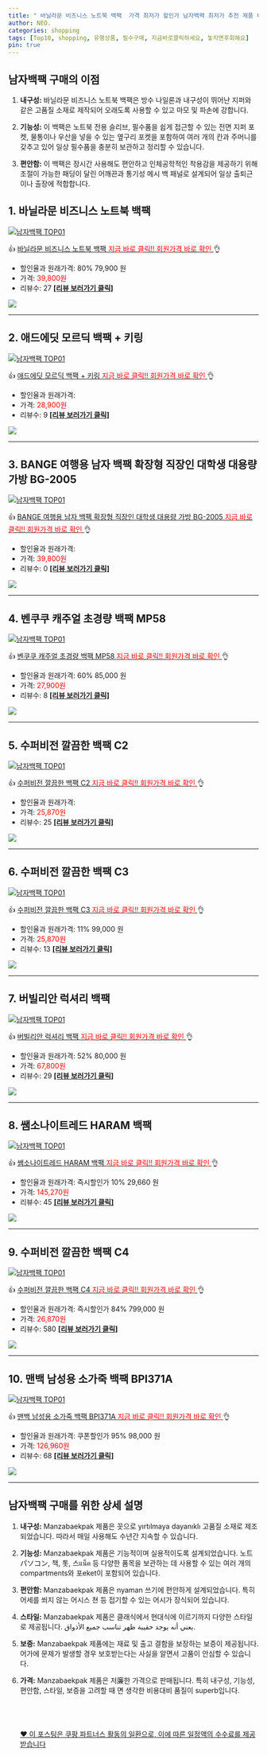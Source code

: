 ```yaml
---
title: " 바닐라문 비즈니스 노트북 백팩  가격 최저가 할인가 남자백팩 최저가 추천 제품 비교"
author: NEO.
categories: shopping
tags: [Top10, shopping, 유행상품, 필수구매, 지금바로클릭하세요, 놓치면후회해요]
pin: true
---
```

## 남자백팩 구매의 이점
1. **내구성:** 바닐라문 비즈니스 노트북 백팩은 방수 나일론과 내구성이 뛰어난 지퍼와 같은 고품질 소재로 제작되어 오래도록 사용할 수 있고 마모 및 파손에 강합니다.


2. **기능성:** 이 백팩은 노트북 전용 슬리브, 필수품을 쉽게 접근할 수 있는 전면 지퍼 포켓, 물통이나 우산을 넣을 수 있는 옆구리 포켓을 포함하여 여러 개의 칸과 주머니를 갖추고 있어 일상 필수품을 충분히 보관하고 정리할 수 있습니다.


3. **편안함:** 이 백팩은 장시간 사용해도 편안하고 인체공학적인 착용감을 제공하기 위해 조절이 가능한 패딩이 달린 어깨끈과 통기성 메시 백 패널로 설계되어 일상 출퇴근이나 출장에 적합합니다.

   

## 1.  바닐라문 비즈니스 노트북 백팩 

[![남자백팩 TOP01](https://thumbnail10.coupangcdn.com/thumbnails/remote/490x490ex/image/retail/images/3620093382794290-0ca4acb3-3835-48e4-ad79-d1233110d851.png)](https://link.coupang.com/re/AFFSDP?lptag=AF3617701&subid=GithubCoopas&pageKey=6669593463&traceid=V0-153&itemId=15032059830&vendorItemId=82254679097)


👍 [ 바닐라문 비즈니스 노트북 백팩  <font color=red> 지금 바로 클릭!! 회원가격 바로 확인 </font> ](https://link.coupang.com/re/AFFSDP?lptag=AF3617701&subid=GithubCoopas&pageKey=6669593463&traceid=V0-153&itemId=15032059830&vendorItemId=82254679097) 👌 


- 할인율과 원래가격: 80%  79,900   원
- 가격: <span style='color:red'>39,800원</span>
- 리뷰수: 27  [**[리뷰 보러가기 클릭]**](https://link.coupang.com/re/AFFSDP?lptag=AF3617701&subid=GithubCoopas&pageKey=6669593463&traceid=V0-153&itemId=15032059830&vendorItemId=82254679097)

[![](/discount_price.png)](https://link.coupang.com/re/AFFSDP?lptag=AF3617701&subid=GithubCoopas&pageKey=6669593463&traceid=V0-153&itemId=15032059830&vendorItemId=82254679097)

---


   

## 2.  애드에딧 모르딕 백팩 + 키링 

[![남자백팩 TOP01](https://thumbnail10.coupangcdn.com/thumbnails/remote/490x490ex/image/retail/images/13127573029058572-909fef71-ebc7-4234-9493-a70736ab27bf.jpg)](https://link.coupang.com/re/AFFSDP?lptag=AF3617701&subid=GithubCoopas&pageKey=5876810289&traceid=V0-153&itemId=10297413871&vendorItemId=70005414885)


👍 [ 애드에딧 모르딕 백팩 + 키링  <font color=red> 지금 바로 클릭!! 회원가격 바로 확인 </font> ](https://link.coupang.com/re/AFFSDP?lptag=AF3617701&subid=GithubCoopas&pageKey=5876810289&traceid=V0-153&itemId=10297413871&vendorItemId=70005414885) 👌 


- 할인율과 원래가격: 
- 가격: <span style='color:red'>28,900원</span>
- 리뷰수: 9  [**[리뷰 보러가기 클릭]**](https://link.coupang.com/re/AFFSDP?lptag=AF3617701&subid=GithubCoopas&pageKey=5876810289&traceid=V0-153&itemId=10297413871&vendorItemId=70005414885)

[![](/discount_price.png)](https://link.coupang.com/re/AFFSDP?lptag=AF3617701&subid=GithubCoopas&pageKey=5876810289&traceid=V0-153&itemId=10297413871&vendorItemId=70005414885)

---


   

## 3.  BANGE 여행용 남자 백팩 확장형 직장인 대학생 대용량 가방 BG-2005 

[![남자백팩 TOP01](https://thumbnail10.coupangcdn.com/thumbnails/remote/490x490ex/image/vendor_inventory/47f0/b8f5e71ff62578c32a9e74f833bbad4c1907dde2d7619c9b1624bbbbc691.jpg)](https://link.coupang.com/re/AFFSDP?lptag=AF3617701&subid=GithubCoopas&pageKey=7506896461&traceid=V0-153&itemId=19662149119&vendorItemId=86917254588)


👍 [ BANGE 여행용 남자 백팩 확장형 직장인 대학생 대용량 가방 BG-2005  <font color=red> 지금 바로 클릭!! 회원가격 바로 확인 </font> ](https://link.coupang.com/re/AFFSDP?lptag=AF3617701&subid=GithubCoopas&pageKey=7506896461&traceid=V0-153&itemId=19662149119&vendorItemId=86917254588) 👌 


- 할인율과 원래가격: 
- 가격: <span style='color:red'>39,800원</span>
- 리뷰수: 0  [**[리뷰 보러가기 클릭]**](https://link.coupang.com/re/AFFSDP?lptag=AF3617701&subid=GithubCoopas&pageKey=7506896461&traceid=V0-153&itemId=19662149119&vendorItemId=86917254588)

[![](/discount_price.png)](https://link.coupang.com/re/AFFSDP?lptag=AF3617701&subid=GithubCoopas&pageKey=7506896461&traceid=V0-153&itemId=19662149119&vendorItemId=86917254588)

---


   

## 4.  벤쿠쿠 캐주얼 초경량 백팩 MP58 

[![남자백팩 TOP01](https://thumbnail10.coupangcdn.com/thumbnails/remote/490x490ex/image/vendor_inventory/46c5/c0cb6db96f3ed14cf1ac7cb0d45f9e418423a09570a72284e821f879ff70.jpg)](https://link.coupang.com/re/AFFSDP?lptag=AF3617701&subid=GithubCoopas&pageKey=5580712472&traceid=V0-153&itemId=8917672333&vendorItemId=76204275269)


👍 [ 벤쿠쿠 캐주얼 초경량 백팩 MP58  <font color=red> 지금 바로 클릭!! 회원가격 바로 확인 </font> ](https://link.coupang.com/re/AFFSDP?lptag=AF3617701&subid=GithubCoopas&pageKey=5580712472&traceid=V0-153&itemId=8917672333&vendorItemId=76204275269) 👌 


- 할인율과 원래가격: 60%  85,000   원
- 가격: <span style='color:red'>27,900원</span>
- 리뷰수: 8  [**[리뷰 보러가기 클릭]**](https://link.coupang.com/re/AFFSDP?lptag=AF3617701&subid=GithubCoopas&pageKey=5580712472&traceid=V0-153&itemId=8917672333&vendorItemId=76204275269)

[![](/discount_price.png)](https://link.coupang.com/re/AFFSDP?lptag=AF3617701&subid=GithubCoopas&pageKey=5580712472&traceid=V0-153&itemId=8917672333&vendorItemId=76204275269)

---


   

## 5.  수퍼비전 깔끔한 백팩 C2 

[![남자백팩 TOP01](https://thumbnail7.coupangcdn.com/thumbnails/remote/490x490ex/image/vendor_inventory/ccf9/92de71c8a36a626dc645966155a94316c1619a4d1cd01c5a3e6789e0dfcc.jpg)](https://link.coupang.com/re/AFFSDP?lptag=AF3617701&subid=GithubCoopas&pageKey=7783381904&traceid=V0-153&itemId=21041013809&vendorItemId=88103764043)


👍 [ 수퍼비전 깔끔한 백팩 C2  <font color=red> 지금 바로 클릭!! 회원가격 바로 확인 </font> ](https://link.coupang.com/re/AFFSDP?lptag=AF3617701&subid=GithubCoopas&pageKey=7783381904&traceid=V0-153&itemId=21041013809&vendorItemId=88103764043) 👌 


- 할인율과 원래가격: 
- 가격: <span style='color:red'>25,870원</span>
- 리뷰수: 25  [**[리뷰 보러가기 클릭]**](https://link.coupang.com/re/AFFSDP?lptag=AF3617701&subid=GithubCoopas&pageKey=7783381904&traceid=V0-153&itemId=21041013809&vendorItemId=88103764043)

[![](/discount_price.png)](https://link.coupang.com/re/AFFSDP?lptag=AF3617701&subid=GithubCoopas&pageKey=7783381904&traceid=V0-153&itemId=21041013809&vendorItemId=88103764043)

---


   

## 6.  수퍼비전 깔끔한 백팩 C3 

[![남자백팩 TOP01](https://thumbnail9.coupangcdn.com/thumbnails/remote/490x490ex/image/vendor_inventory/143b/6dba1dbf8887e388db1b14156b472d8220c747106f114825ee073729f799.jpg)](https://link.coupang.com/re/AFFSDP?lptag=AF3617701&subid=GithubCoopas&pageKey=7783401097&traceid=V0-153&itemId=21041091919&vendorItemId=88103841098)


👍 [ 수퍼비전 깔끔한 백팩 C3  <font color=red> 지금 바로 클릭!! 회원가격 바로 확인 </font> ](https://link.coupang.com/re/AFFSDP?lptag=AF3617701&subid=GithubCoopas&pageKey=7783401097&traceid=V0-153&itemId=21041091919&vendorItemId=88103841098) 👌 


- 할인율과 원래가격: 11%  99,000   원
- 가격: <span style='color:red'>25,870원</span>
- 리뷰수: 13  [**[리뷰 보러가기 클릭]**](https://link.coupang.com/re/AFFSDP?lptag=AF3617701&subid=GithubCoopas&pageKey=7783401097&traceid=V0-153&itemId=21041091919&vendorItemId=88103841098)

[![](/discount_price.png)](https://link.coupang.com/re/AFFSDP?lptag=AF3617701&subid=GithubCoopas&pageKey=7783401097&traceid=V0-153&itemId=21041091919&vendorItemId=88103841098)

---


   

## 7.  버빌리안 럭셔리 백팩 

[![남자백팩 TOP01](https://thumbnail8.coupangcdn.com/thumbnails/remote/490x490ex/image/rs_quotation_api/vfmjcg8n/f2389ad520524b978a6c2049993cdf54.jpg)](https://link.coupang.com/re/AFFSDP?lptag=AF3617701&subid=GithubCoopas&pageKey=5320317768&traceid=V0-153&itemId=7736287848&vendorItemId=75026436509)


👍 [ 버빌리안 럭셔리 백팩  <font color=red> 지금 바로 클릭!! 회원가격 바로 확인 </font> ](https://link.coupang.com/re/AFFSDP?lptag=AF3617701&subid=GithubCoopas&pageKey=5320317768&traceid=V0-153&itemId=7736287848&vendorItemId=75026436509) 👌 


- 할인율과 원래가격: 52%  80,000   원
- 가격: <span style='color:red'>67,800원</span>
- 리뷰수: 29  [**[리뷰 보러가기 클릭]**](https://link.coupang.com/re/AFFSDP?lptag=AF3617701&subid=GithubCoopas&pageKey=5320317768&traceid=V0-153&itemId=7736287848&vendorItemId=75026436509)

[![](/discount_price.png)](https://link.coupang.com/re/AFFSDP?lptag=AF3617701&subid=GithubCoopas&pageKey=5320317768&traceid=V0-153&itemId=7736287848&vendorItemId=75026436509)

---


   

## 8.  쌤소나이트레드 HARAM 백팩 

[![남자백팩 TOP01](https://thumbnail7.coupangcdn.com/thumbnails/remote/490x490ex/image/retail/images/56149634747594-fca524ad-27f2-4864-a45b-662e8c777857.jpg)](https://link.coupang.com/re/AFFSDP?lptag=AF3617701&subid=GithubCoopas&pageKey=1224214237&traceid=V0-153&itemId=2215790736&vendorItemId=72797889961)


👍 [ 쌤소나이트레드 HARAM 백팩  <font color=red> 지금 바로 클릭!! 회원가격 바로 확인 </font> ](https://link.coupang.com/re/AFFSDP?lptag=AF3617701&subid=GithubCoopas&pageKey=1224214237&traceid=V0-153&itemId=2215790736&vendorItemId=72797889961) 👌 


- 할인율과 원래가격: 즉시할인가 10%  29,660   원
- 가격: <span style='color:red'>145,270원</span>
- 리뷰수: 45  [**[리뷰 보러가기 클릭]**](https://link.coupang.com/re/AFFSDP?lptag=AF3617701&subid=GithubCoopas&pageKey=1224214237&traceid=V0-153&itemId=2215790736&vendorItemId=72797889961)

[![](/discount_price.png)](https://link.coupang.com/re/AFFSDP?lptag=AF3617701&subid=GithubCoopas&pageKey=1224214237&traceid=V0-153&itemId=2215790736&vendorItemId=72797889961)

---


   

## 9.  수퍼비전 깔끔한 백팩 C4 

[![남자백팩 TOP01](https://thumbnail8.coupangcdn.com/thumbnails/remote/490x490ex/image/vendor_inventory/febd/b73e81d804fb8b87e66170edf79a8c6e121d8949c361f65ea526ff43b702.jpg)](https://link.coupang.com/re/AFFSDP?lptag=AF3617701&subid=GithubCoopas&pageKey=7783433569&traceid=V0-153&itemId=21041240054&vendorItemId=88103984131)


👍 [ 수퍼비전 깔끔한 백팩 C4  <font color=red> 지금 바로 클릭!! 회원가격 바로 확인 </font> ](https://link.coupang.com/re/AFFSDP?lptag=AF3617701&subid=GithubCoopas&pageKey=7783433569&traceid=V0-153&itemId=21041240054&vendorItemId=88103984131) 👌 


- 할인율과 원래가격: 즉시할인가 84%  799,000   원
- 가격: <span style='color:red'>26,870원</span>
- 리뷰수: 580  [**[리뷰 보러가기 클릭]**](https://link.coupang.com/re/AFFSDP?lptag=AF3617701&subid=GithubCoopas&pageKey=7783433569&traceid=V0-153&itemId=21041240054&vendorItemId=88103984131)

[![](/discount_price.png)](https://link.coupang.com/re/AFFSDP?lptag=AF3617701&subid=GithubCoopas&pageKey=7783433569&traceid=V0-153&itemId=21041240054&vendorItemId=88103984131)

---


   

## 10.  맨백 남성용 소가죽 백팩 BPI371A 

[![남자백팩 TOP01](https://thumbnail6.coupangcdn.com/thumbnails/remote/490x490ex/image/vendor_inventory/ef26/a6ab686e1190ee5fa64c71ec621e23517f613c921b0aad379f22e720abc1.jpg)](https://link.coupang.com/re/AFFSDP?lptag=AF3617701&subid=GithubCoopas&pageKey=7211707126&traceid=V0-153&itemId=20510571587&vendorItemId=87588304522)


👍 [ 맨백 남성용 소가죽 백팩 BPI371A  <font color=red> 지금 바로 클릭!! 회원가격 바로 확인 </font> ](https://link.coupang.com/re/AFFSDP?lptag=AF3617701&subid=GithubCoopas&pageKey=7211707126&traceid=V0-153&itemId=20510571587&vendorItemId=87588304522) 👌 


- 할인율과 원래가격: 쿠폰할인가 95%  98,000   원
- 가격: <span style='color:red'>126,960원</span>
- 리뷰수: 68  [**[리뷰 보러가기 클릭]**](https://link.coupang.com/re/AFFSDP?lptag=AF3617701&subid=GithubCoopas&pageKey=7211707126&traceid=V0-153&itemId=20510571587&vendorItemId=87588304522)

[![](/discount_price.png)](https://link.coupang.com/re/AFFSDP?lptag=AF3617701&subid=GithubCoopas&pageKey=7211707126&traceid=V0-153&itemId=20510571587&vendorItemId=87588304522)

---
## 남자백팩 구매를 위한 상세 설명
1. **내구성:** Manzabaekpak 제품은 꼿으로  yırtılmaya dayanıklı 고품질 소재로 제조되었습니다. 따라서 매일 사용해도 수년간 지속할 수 있습니다.


2. **기능성:** Manzabaekpak 제품은 기능적이며 실용적이도록 설계되었습니다. 노트パソコン, 책, 톳, 스แน็ค 등 다양한 품목을 보관하는 데 사용할 수 있는 여러 개의  compartments와 포eket이 포함되어 있습니다.


3. **편안함:** Manzabaekpak 제품은  nyaman 쓰기에 편안하게 설계되었습니다. 특히 어세를 쐬지 않는 어시스 쳔 등 접기할 수 있는 어시가 장식되어 있습니다.


4. **스타일:** Manzabaekpak 제품은 클래식에서 현대식에 이르기까지 다양한 스타일로 제공됩니다. يعني أنه يوجد حقيبة ظهر تناسب جميع الأذواق.


5. **보증:** Manzabaekpak 제품에는 재료 및 출고 결함을 보장하는 보증이 제공됩니다. 어가에 문제가 발생할 경우 보호받는다는 사실을 알면서 고품이 안심할 수 있습니다.


6. **가격:** Manzabaekpak 제품은 저廉한 가격으로 판매됩니다. 특히 내구성, 기능성, 편안함, 스타일, 보증을 고려할 때 면 생각한 비용대비 품질이  superb입니다.<br><br><br><br><br> [ ❤  이 포스팅은 쿠팡 파트너스 활동의 일환으로, 이에 따른 일정액의 수수료를 제공받습니다](https://link.coupang.com/a/bcEFyh)